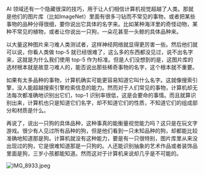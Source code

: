 AI 领域还有一个隐藏很深的技巧，用于让人们相信计算机视觉超越了人类。那就是他们的图片库（比如ImageNet）里面有很多刁钻而不常见的事物，或者把某些事物的品种分得很细，要你说出它具体的名字来。比如某种海洋里的奇怪动物，某种不常见的植物，或者让你说出一只狗，一朵花甚至一头鲸的具体品种来。

以大量这种图片来刁难人类测试者，这样神经网络就显得更厉害一些。然后他们就可以说，你看人类做 top-5 就已经很难了，这么多的东西都没见过，说不出名字来，这就是为什么我们使用 top-5 作为标准。但是人们没想到的是，这图片库的选材根本就是故意刁难人的，能否说出那些稀奇事物的名字，这个根本就不重要。

如果有太多品种的事物，计算机确实可能更容易知道它叫什么名字。这就像搜索引擎，没人能超越搜索引擎检索信息的能力。然而对于人们常见的事物，计算机却无法每次都准确地识别出它们，top-1 识别率很低，这是会要命的事情。而且就算识别出来，计算机也只是知道它们名字，却不知道它们的性质，不知道它们的组成部分和材质是什么。

再说了，说出一只狗的具体品种，这种事真的能衡量视觉能力吗？这只是在玩文字游戏。很少有人见过所有品种的狗，但是他们看到一只未知品种的狗，却都能比较准确地知道那是狗。计算机就没有这种能力，要是有一只很特别，图片库里从来没出现过的狗，它是很难知道那是一只狗的。人还能识别抽象的艺术作品或者装饰品里面是狗，三岁小孩都能知道。然而这对于计算机来说却几乎是不可能的。


![](https://substackcdn.com/image/fetch/w_1456,c_limit,f_auto,q_auto:good,fl_progressive:steep/https%3A%2F%2Fbucketeer-e05bbc84-baa3-437e-9518-adb32be77984.s3.amazonaws.com%2Fpublic%2Fimages%2Ffcc459db-df4b-4b86-94eb-c799de731143_550x412.jpeg "IMG_8933.jpeg")

